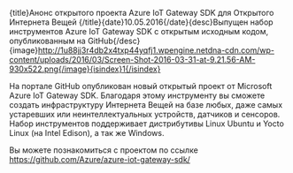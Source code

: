 {title}Анонс открытого проекта Azure IoT Gateway SDK для Открытого Интернета Вещей {/title}{date}10.05.2016{/date}{desc}Выпущен набор инструментов Azure IoT Gateway SDK с открытым исходным кодом, опубликованным на GitHub{/desc}{image}http://1u88jj3r4db2x4txp44yqfj1.wpengine.netdna-cdn.com/wp-content/uploads/2016/03/Screen-Shot-2016-03-31-at-9.21.56-AM-930x522.png{/image}{isindex}1{/isindex}

На портале GitHub опубликован новый открытый проект от Microsoft Azure IoT Gateway SDK. Благодаря этому инструменту вы сможете создать инфраструктуру Интернета Вещей на базе любых, даже самых устаревших или неинтеллектуальных устройств, датчиков и сенсоров. Набор инструментов поддерживает дистрибутивы Linux Ubuntu и Yocto Linux (на Intel Edison), а так же Windows.

Вы можете познакомиться с проектом по ссылке https://github.com/Azure/azure-iot-gateway-sdk/
